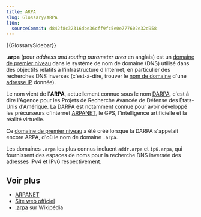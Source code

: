 ```yaml
---
title: ARPA
slug: Glossary/ARPA
l10n:
  sourceCommit: d842f8c32316dbe36cff9fc5e0e777602e32d958
---
```


{{GlossarySidebar}}

**.arpa** (pour <i lang="en">address and routing parameter area</i> en anglais) est un [domaine de premier niveau](/fr/docs/Glossary/TLD) dans le système de nom de domaine (DNS) utilisé dans des objectifs relatifs à l'infrastructure d'Internet, en particulier des recherches DNS inverses (c'est-à-dire, trouver le [nom de domaine](/fr/docs/Glossary/Domain_name) d'une [adresse IP](/fr/docs/Glossary/IP_Address) donnée).

Le nom vient de l'**ARPA**, actuellement connue sous le nom [DARPA](https://fr.wikipedia.org/wiki/DARPA), c'est à dire l'Agence pour les Projets de Recherche Avancée de Défense des États-Unis d'Amérique. La DARPA est notamment connue pour avoir développé les précurseurs d'Internet [ARPANET](/fr/docs/Glossary/ARPANET), le GPS, l'intelligence artificielle et la réalité virtuelle.

Ce [domaine de premier niveau](/fr/docs/Glossary/TLD) a été créé lorsque la DARPA s'appelait encore ARPA, d'où le nom de domaine `.arpa`.

Les domaines `.arpa` les plus connus incluent `addr.arpa` et `ip6.arpa`, qui fournissent des espaces de noms pour la recherche DNS inversée des adresses IPv4 et IPv6 respectivement.

## Voir plus

- [ARPANET](/fr/docs/Glossary/ARPANET)
- [Site web officiel](https://www.iana.org/domains/arpa)
- [.arpa](https://fr.wikipedia.org/wiki/.arpa) sur Wikipédia

